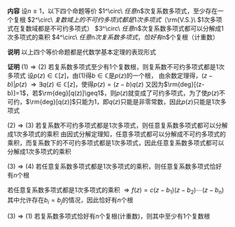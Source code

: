 **内容**
设$n\geq1$，以下四个命题等价
$1^\circ\ $任意$n$次复系数多项式，至少存在一个复根
$2^\circ\ $复数域上的不可约多项式都是1次多项式
（$\rm{V.S.}\ $1次多项式在复数域都是不可约多项式）
$3^\circ\ $任意$n$次复系数多项式都可以分解成1次多项式的乘积
$4^\circ\ $任意$n$次复系数多项式，恰好有$n$个复根（计重数）

**说明**
以上四个等价命题都是代数学基本定理的表现形式

**证明**
$(1)\Rightarrow(2)$
若复系数多项式至少有1个复数根，则复系数不可约多项式都是1次多项式
设$p(z)\in\mathbb{C}[z]$，由$(1)$得$b\in\mathbb{C}$是$p(z)$的一个根，
由余数定理得，$(z-b)|p(z)$
$\Rightarrow\exists q(z)\in\mathbb{C}[z]$，使得$p(z)=(z-b)q(z)$
又因为$\rm{deg}[(z-b)]=1$，若$\rm{deg}[q(z)]\geq1$，则$p(z)$就变成了可约多项式，为了使$p(z)$不可约，$\rm{deg}[q(z)]$只能为1，即$q(z)$只能是非零常数，因此$p(z)$只能是1次多项式

$(2)\Rightarrow(3)$
若复系数不可约多项式都是1次多项式，则任意复系数多项式都可以分解成1次多项式的乘积
由因式分解定理知，任意多项式都可以分解成不可约多项式的乘积，而复系数下的不可约多项式都是1次多项式，因此任意复系数多项式都可以分解成1次多项式的乘积

$(3)\Rightarrow(4)$
若任意复系数多项式都是1次多项式的乘积，则任意复系数多项式恰好有$n$个根

若任意复系数多项式都是1次多项式的乘积
$\Rightarrow f(z)=c(z-b_1)(z-b_2)\cdots(z-b_n)$
其中允许存在$b_i=b_j$的情况，因此恰好有$n$个根

$(3)\Rightarrow(1)$
若复系数多项式恰好有$n$个复根(计重数)，则其中至少有1个复数根